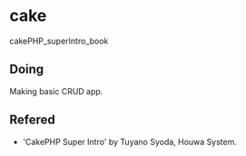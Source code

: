 # cake
cakePHP_superIntro_book

## Doing
Making basic CRUD app.





## Refered
* 'CakePHP Super Intro' by Tuyano Syoda, Houwa System.
